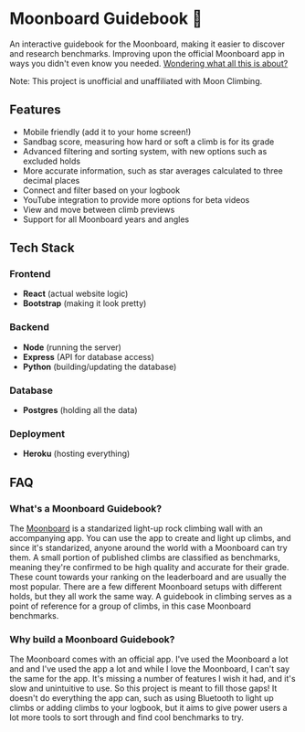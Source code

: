 # Moonboard Guidebook 🌝

An interactive guidebook for the Moonboard, making it easier to discover and research benchmarks. Improving upon the official Moonboard app in ways you didn't even know you needed. [Wondering what all this is about?](#faq)

Note: This project is unofficial and unaffiliated with Moon Climbing.

## Features

- Mobile friendly (add it to your home screen!)
- Sandbag score, measuring how hard or soft a climb is for its grade
- Advanced filtering and sorting system, with new options such as excluded holds
- More accurate information, such as star averages calculated to three decimal places
- Connect and filter based on your logbook
- YouTube integration to provide more options for beta videos
- View and move between climb previews
- Support for all Moonboard years and angles

## Tech Stack

### Frontend
- **React** (actual website logic)
- **Bootstrap** (making it look pretty)

### Backend
- **Node** (running the server)
- **Express** (API for database access)
- **Python** (building/updating the database)

### Database
- **Postgres** (holding all the data)

### Deployment
- **Heroku** (hosting everything)

## FAQ

### What's a Moonboard Guidebook?

The [Moonboard](https://moonboard.com) is a standarized light-up rock climbing wall with an accompanying app. You can use the app to create and light up climbs, and since it's standarized, anyone around the world with a Moonboard can try them. A small portion of published climbs are classified as benchmarks, meaning they're confirmed to be high quality and accurate for their grade. These count towards your ranking on the leaderboard and are usually the most popular. There are a few different Moonboard setups with different holds, but they all work the same way. A guidebook in climbing serves as a point of reference for a group of climbs, in this case Moonboard benchmarks.

### Why build a Moonboard Guidebook?

The Moonboard comes with an official app. I've used the Moonboard a lot and and I've used the app a lot and while I love the Moonboard, I can't say the same for the app. It's missing a number of features I wish it had, and it's slow and unintuitive to use. So this project is meant to fill those gaps! It doesn't do everything the app can, such as using Bluetooth to light up climbs or adding climbs to your logbook, but it aims to give power users a lot more tools to sort through and find cool benchmarks to try.
